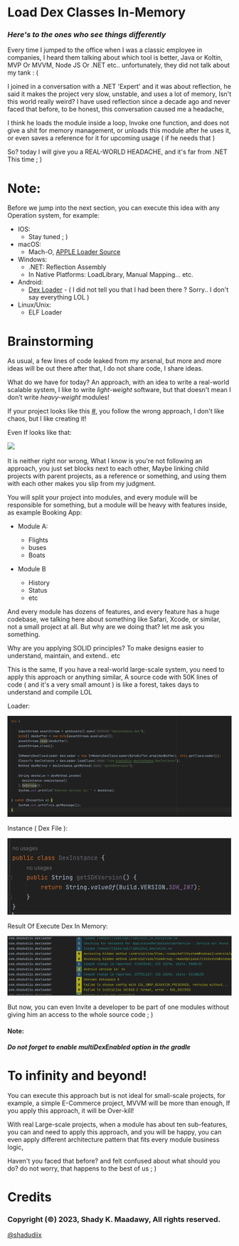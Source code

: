 # Load Dex Classes In-Memory

###  *Here's to the ones who see things differently*

Every time I jumped to the office when I was a classic employee in companies, I heard them talking about which tool is better, Java or Koltin, MVP Or MVVM, Node JS Or .NET etc.. unfortunately, they did not talk about my tank : ( 

I joined in a conversation with a .NET 'Expert' and it was about reflection, he said it makes the project very slow, unstable, and uses a lot of memory,
Isn't this world really weird? I have used reflection since a decade ago and never faced that before, to be honest, this conversation caused me a headache, 

I think he loads the module inside a loop, Invoke one function, and does not give a shit for memory management, or unloads this module after he uses it, or even saves a reference for it for upcoming usage ( if he needs that )

So? today I will give you a REAL-WORLD HEADACHE, and it's far from .NET This time ; )

# Note:
Before we jump into the next section, you can execute this idea with any Operation system, for example:

- IOS:
    - Stay tuned ; )
- macOS:
    - Mach-O, [ APPLE Loader Source ](https://opensource.apple.com/source/xnu/xnu-4570.71.2/EXTERNAL_HEADERS/mach-o/loader.h.auto.html) 
- Windows: 
    - .NET: Reflection Assembly
    - In Native Platforms: LoadLibrary, Manual Mapping... etc.
- Android:
    - [Dex Loader](https://developer.android.com/reference/dalvik/system/InMemoryDexClassLoader) - ( I did not tell you that I had been there ? Sorry.. I don't say everything LOL )
- Linux/Unix:
    - ELF Loader

# Brainstorming

As usual, a few lines of code leaked from my arsenal, but more and more ideas will be out there after that, I do not share code, I share ideas.

What do we have for today? An approach, with an idea to write a real-world scalable system, I like to write *light-weight* software, but that doesn't mean I don’t write *heavy-weight* modules!

If your project looks like this [#](https://github.com/shadyelmaadawy/Anubis-Vault), you follow the wrong approach, I don't like chaos, but I like creating it!

Even If looks like that: 

![](https://i.stack.imgur.com/qeoyL.png)

It is neither right nor wrong, What I know is you're not following an approach, you just set blocks next to each other,
Maybe linking child projects with parent projects, as a reference or something, and using them with each other makes you slip from my judgment.

You will split your project into modules, and every module will be responsible for something, but a module will be heavy with features inside, as example Booking App:

* Module A:
    - Flights
    - buses
    - Boats

* Module B
    - History
    - Status
    - etc

And every module has dozens of features, and every feature has a huge codebase, we talking here about something like Safari, Xcode, or similar, not a small project at all.
But why are we doing that? let me ask you something.

Why are you applying SOLID principles? To make designs easier to understand, maintain, and extend.. etc

This is the same, If you have a real-world large-scale system, you need to apply this approach or anything similar, 
A source code with 50K lines of code ( and it's a very small amount ) is like a forest, takes days to understand and compile LOL

Loader:

![](https://raw.githubusercontent.com/shadyelmaadawy/Load-Dex-Classes-In-Memory/master/Loader.png)

Instance ( Dex File ):

![](https://raw.githubusercontent.com/shadyelmaadawy/Load-Dex-Classes-In-Memory/master/Instance.png)

Result Of Execute Dex In Memory:

![](https://raw.githubusercontent.com/shadyelmaadawy/Load-Dex-Classes-In-Memory/master/Result.png)


But now, you can even Invite a developer to be part of one modules without giving him an access to the whole source code ; )

#### Note:

***Do not forget to enable multiDexEnabled option in the gradle***

# To infinity and beyond!

You can execute this approach but is not ideal for small-scale projects, for example, a simple E-Commerce project, MVVM will be more than enough, If you apply this approach, it will be Over-kill!

With real Large-scale projects, when a module has about ten sub-features, you can and need to apply this approach, and you will be happy, you can even apply different architecture pattern that fits every module business logic, 

Haven't you faced that before? and felt confused about what should you do? do not worry, that happens to the best of us ;  )

# Credits
### Copyright (©) 2023, Shady K. Maadawy, All rights reserved.
  [@shadudiix](https://github.com/shadyelmaadawy)
